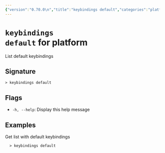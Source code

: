 ```yaml
---
{"version":"0.70.0\n","title":"keybindings default","categories":"platform","usage":"List default keybindings\n"}
---
```

<!-- THIS FILE IS GENERATED BY update_book_commands.cjs USING NUSHELL'S HELP COMMANDS.
REFRAIN FROM EDITING IT MANUALLY.-->
# <code>keybindings default</code> for platform

<div class='command-title'>List default keybindings</div>

## Signature

```> keybindings default```

## Flags

 * ```-h, --help```: Display this help message
## Examples

  Get list with default keybindings
```shell
  > keybindings default
```


